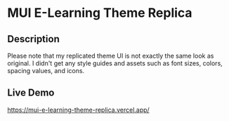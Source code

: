 # MUI E-Learning Theme Replica

## Description

Please note that my replicated theme UI is not exactly the same look as original. I didn't get any style guides and assets such as font sizes, colors, spacing values, and icons.

## Live Demo

https://mui-e-learning-theme-replica.vercel.app/
